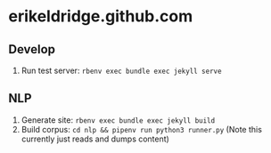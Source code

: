 # erikeldridge.github.com

## Develop

1. Run test server: `rbenv exec bundle exec jekyll serve`

## NLP

1. Generate site: `rbenv exec bundle exec jekyll build`
1. Build corpus: `cd nlp && pipenv run python3 runner.py` (Note this currently just reads and dumps content)

